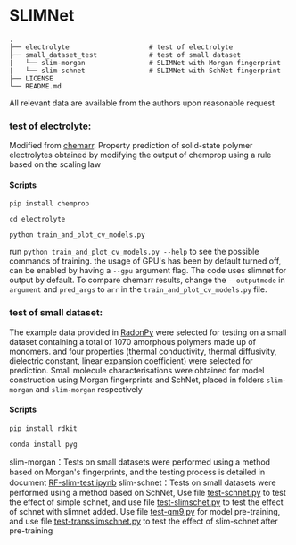 # SLIMNet
 
```
.
├── electrolyte                    # test of electrolyte
├── small_dataset_test             # test of small dataset
|   └── slim-morgan                # SLIMNet with Morgan fingerprint 
|   └── slim-schnet                # SLIMNet with SchNet fingerprint 
├── LICENSE
└── README.md
```

All relevant data are available from the authors upon reasonable request 

### test of electrolyte:
Modified from [chemarr](https://github.com/learningmatter-mit/Chem-prop-pred).
Property prediction of solid-state polymer electrolytes 
obtained by modifying the output of chemprop using a rule based on the scaling law

#### Scripts
`pip install chemprop`

`cd electrolyte`

`python train_and_plot_cv_models.py`

run `python train_and_plot_cv_models.py --help` to see the possible commands of training.
the usage of GPU's has been by default turned off, can be enabled by having a `--gpu` argument flag.
The code uses slimnet for output by default.
To compare chemarr results, change the `--outputmode` in `argument` and `pred_args` to `arr` in the `train_and_plot_cv_models.py` file.


### test of small dataset:
The example data provided in [RadonPy](https://github.com/RadonPy/RadonPy) were selected for testing on a small dataset containing a total of 1070 amorphous polymers made up of monomers.
and four 
properties (thermal conductivity, thermal diffusivity, dielectric constant, linear expansion coefficient) were selected for prediction.
Small molecule characterisations were obtained for model construction using Morgan fingerprints and SchNet, placed in folders `slim-morgan` and `slim-morgan` respectively

#### Scripts
`pip install rdkit`

`conda install pyg`

slim-morgan：Tests on small datasets were performed using a method based on Morgan's fingerprints, 
and the testing process is detailed in document [RF-slim-test.ipynb](small_dataset_test%2Fslim-morgan%2FRF-slim-test.ipynb)
slim-schnet：Tests on small datasets were performed using a method based on SchNet,
Use file [test-schnet.py](small_dataset_test%2Fslim-schnet%2Ftest-schnet.py) to test the effect of simple schnet, 
and use file [test-slimschet.py](small_dataset_test%2Fslim-schnet%2Ftest-slimschet.py) to test the effect of schnet with slimnet added.
Use file [test-qm9.py](small_dataset_test%2Fslim-schnet%2Ftest-qm9.py) for model pre-training, 
and use file [test-transslimschnet.py](small_dataset_test%2Fslim-schnet%2Ftest-transslimschnet.py) to test the effect of slim-schnet after pre-training
